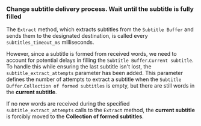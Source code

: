 ### Change subtitle delivery process. Wait until the subtitle is fully filled

The `Extract` method, which extracts subtitles from the `Subtitle Buffer` and sends them to the designated destination, is called every `subtitles_timeout_ms` milliseconds.

However, since a subtitle is formed from received words, we need to account for potential delays in filling the `Subtitle Buffer`.`Current subtitle`. To handle this while ensuring the last subtitle isn't lost, the `subtitle_extract_attempts` parameter has been added. This parameter defines the number of attempts to extract a subtitle when the `Subtitle Buffer`.`Collection of formed subtitles` is empty, but there are still words in the **current subtitle**.

If no new words are received during the specified `subtitle_extract_attempts` calls to the `Extract` method, the **current subtitle** is forcibly moved to the **Collection of formed subtitles**.
